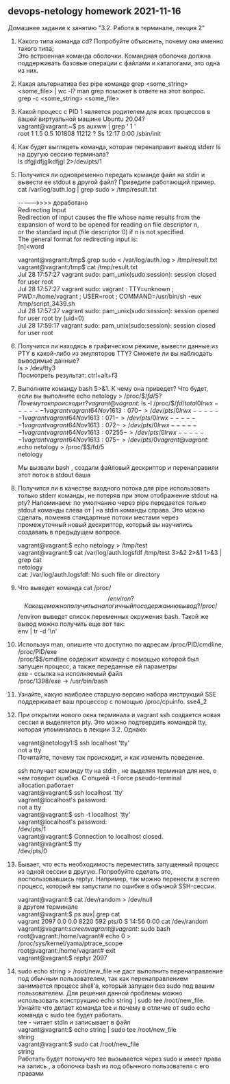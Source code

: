 ## devops-netology homework 2021-11-16
Домашнее задание к занятию "3.2. Работа в терминале, лекция 2"  

1. Какого типа команда cd? Попробуйте объяснить, почему она именно такого типа;   
	Это встроенная команда оболочки. Командная оболочка должна поддерживать базовые операции с файлами и каталогами, это одна из них.  

2. Какая альтернатива без pipe команде grep <some_string> <some_file> | wc -l? man grep поможет в ответе на этот вопрос.  
	grep -c  <some_string> <some_file>  

3. Какой процесс с PID 1 является родителем для всех процессов в вашей виртуальной машине Ubuntu 20.04?  
	vagrant@vagrant:~$ ps auxww | grep ' 1 '  
	root           1  1.5  0.5 101808 11212 ?        Ss   12:17   0:00 /sbin/init  
  
4. Как будет выглядеть команда, которая перенаправит вывод stderr ls на другую сессию терминала?   
	ls dfgjldfjglkdfjgl 2>/dev/pts/1  

5. Получится ли одновременно передать команде файл на stdin и вывести ее stdout в другой файл? Приведите работающий пример.  
	cat /var/log/auth.log  | grep sudo > /tmp/result.txt  

	----->>>> доработано  
	Redirecting Input  
       Redirection of input causes the file whose name results from the expansion of word to be opened for reading on file descriptor n,  
       or the standard input (file descriptor 0) if n is not specified.  
       The general format for redirecting input is:  
              [n]<word  

	vagrant@vagrant:/tmp$ grep sudo < /var/log/auth.log > /tmp/result.txt   
	vagrant@vagrant:/tmp$ cat /tmp/result.txt   
	Jul 28 17:57:27 vagrant sudo: pam_unix(sudo:session): session closed for user root  
	Jul 28 17:57:27 vagrant sudo:  vagrant : TTY=unknown ; PWD=/home/vagrant ; USER=root ; COMMAND=/usr/bin/sh -eux /tmp/script_3439.sh  
	Jul 28 17:57:27 vagrant sudo: pam_unix(sudo:session): session opened for user root by (uid=0)  
	Jul 28 17:59:17 vagrant sudo: pam_unix(sudo:session): session closed for user root  


6. Получится ли находясь в графическом режиме, вывести данные из PTY в какой-либо из эмуляторов TTY? Сможете ли вы наблюдать выводимые данные?  
	ls > /dev/tty3   
	Посмотреть результат: ctrl+alt+f3

7. Выполните команду bash 5>&1. К чему она приведет? Что будет, если вы выполните echo netology > /proc/$$/fd/5? Почему так происходит?  
	vagrant@vagrant:$ ls -l /proc/$$/fd/ 
	total 0  
	lrwx------ 1 vagrant vagrant 64 Nov 16 13:07 0 -> /dev/pts/0  
	lrwx------ 1 vagrant vagrant 64 Nov 16 13:07 1 -> /dev/pts/0  
	lrwx------ 1 vagrant vagrant 64 Nov 16 13:07 2 -> /dev/pts/0  
	lrwx------ 1 vagrant vagrant 64 Nov 16 13:07 255 -> /dev/pts/0  
	lrwx------ 1 vagrant vagrant 64 Nov 16 13:07 5 -> /dev/pts/0  
	vagrant@vagrant:$ echo netology > /proc/$$/fd/5  
	netology  
  
	Мы вызвали bash , создали файловый дескриптор и перенаправили этот поток в stdout баша  
	
8. Получится ли в качестве входного потока для pipe использовать только stderr команды, не потеряв при этом отображение stdout на pty? Напоминаем: по умолчанию через pipe передается только stdout команды слева от | на stdin команды справа. Это можно сделать, поменяв стандартные потоки местами через промежуточный новый дескриптор, который вы научились создавать в предыдущем вопросе.  

	vagrant@vagrant:$ echo netology >  /tmp/test   
	vagrant@vagrant:$ cat /var/log/auth.logsfdf /tmp/test  3>&2 2>&1 1>&3 | grep cat  
	netology  
	cat: /var/log/auth.logsfdf: No such file or directory  

9. Что выведет команда cat /proc/$$/environ? Как еще можно получить аналогичный по содержанию вывод?  
	/proc/$$/environ выведет список переменных окружения bash. Такой же вывод можно получить еще вот так:  
	 env | tr -d '\n'  

10. Используя man, опишите что доступно по адресам /proc/PID/cmdline, /proc/PID/exe  
 	/proc/$$/cmdline содержит команду с помощью которой был запущен процесс, а также переданные ей параметры  
	exe - ссылка на исполняемый файл  
	/proc/1398/exe -> /usr/bin/bash  
  
11. Узнайте, какую наиболее старшую версию набора инструкций SSE поддерживает ваш процессор с помощью /proc/cpuinfo.
	sse4_2  
12. При открытии нового окна терминала и vagrant ssh создается новая сессия и выделяется pty. Это можно подтвердить командой tty, которая упоминалась в лекции 3.2. Однако:  
  
	vagrant@netology1:$ ssh localhost 'tty'  
	not a tty  
Почитайте, почему так происходит, и как изменить поведение.  

	ssh получает команду tty на stdin , не выделяя терминал для нее, о чем говорит ошибка. С опцией -t Force pseudo-terminal allocation.работает   
	vagrant@vagrant:$ ssh localhost 'tty'  
	vagrant@localhost's password:   
	not a tty  
	vagrant@vagrant:$ ssh -t localhost 'tty'  
	vagrant@localhost's password:   
	/dev/pts/1  
	vagrant@vagrant:$ 
	Connection to localhost closed.  
	vagrant@vagrant:$ tty   
	/dev/pts/0  
13.	Бывает, что есть необходимость переместить запущенный процесс из одной сессии в другую. Попробуйте сделать это, воспользовавшись reptyr. Например, так можно перенести в screen процесс, который вы запустили по ошибке в обычной SSH-сессии.  
	
	vagrant@vagrant:$ cat /dev/random > /dev/null  
	в другом терминале   
	vagrant@vagrant:$ ps aux| grep cat  
	vagrant     2097  0.0  0.0   8220   592 pts/0    S    14:56   0:00 cat /dev/random  
	vagrant@vagrant:$screen  
	vagrant@vagrant:$ sudo bash  
	root@vagrant:/home/vagrant# echo 0 > /proc/sys/kernel/yama/ptrace_scope  
	root@vagrant:/home/vagrant# exit  
	vagrant@vagrant:$ reptyr 2097  
	
14. sudo echo string > /root/new_file не даст выполнить перенаправление под обычным пользователем, так как перенаправлением занимается процесс shell'а, который запущен без sudo под вашим пользователем. Для решения данной проблемы можно использовать конструкцию echo string | sudo tee /root/new_file. Узнайте что делает команда tee и почему в отличие от sudo echo команда с sudo tee будет работать.  
	tee - читает stdin и записывает в файл    
	vagrant@vagrant:$ echo string | sudo tee /root/new_file  
	string  
	vagrant@vagrant:$ sudo cat /root/new_file  
	string  
	Работать будет потомучто tee вызывается через sudo и имеет права на запись , а оболочка bash из под обычного пользователя с его правами  






















